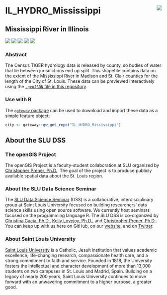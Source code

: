 # IL_HYDRO_Mississippi <img src="https://slu-dss.github.io/img/gisLogoSm.png" align="right" />
## Mississippi River in Illinois

[![](https://img.shields.io/badge/extent-Madison%20and%20St.%20Clair%20Counties,%20IL-red.svg)](https://github.com/slu-openGIS/IL_HYDRO_Mississippi/)
[![](https://img.shields.io/badge/category-physical%20geography-orange.svg)](https://github.com/slu-openGIS/IL_HYDRO_Mississippi/)
[![](https://img.shields.io/github/release/slu-openGIS/IL_HYDRO_Mississippi.svg?label=version)](https://github.com/slu-openGIS/IL_HYDRO_Mississippi/releases)
[![](https://img.shields.io/github/last-commit/slu-openGIS/IL_HYDRO_Mississippi.svg)](https://github.com/slu-openGIS/IL_HYDRO_Mississippi/commits/master)
[![](https://img.shields.io/github/repo-size/slu-openGIS/IL_HYDRO_Mississippi.svg)](https://github.com/slu-openGIS/IL_HYDRO_Mississippi/)

### Abstract
The Census TIGER hydrology data is released by county, so bodies of water that lie between jurisdictions end up split. This shapefile contains data on the extent of the Mississippi River in Madison and St. Clair counties for the length of the City of St. Louis. These data can be previewed interactively using the [`.geoJSON` file in this repository](https://github.com/slu-openGIS/IL_HYDRO_Mississippi/blob/master/geoJSON/IL_HYDRO_Mississippi.geoJSON).

### Use with R
The [`gateway` package](https://github.com/slu-openGIS/gateway) can be used to download and import these data as a simple feature object:

```r
city <- gateway::gw_get_repo("IL_HYDRO_Mississippi")
```

## About the SLU DSS
### The openGIS Project
The openGIS Project is a faculty-student collaboration at SLU organized by [Christopher Prener, Ph.D.](mailto:chris.prener@slu.edu}). The goal of the project is to produce publicly available spatial data about the St. Louis region.

### About the SLU Data Science Seminar
The [SLU Data Science Seminar](https://slu-dss.githb.io) (DSS) is a collaborative, interdisciplinary group at Saint Louis University focused on building researchers’ data science skills using open source software. We currently host seminars focused on the programming language R. The SLU DSS is co-organized by [Christina Gacia, Ph.D.](mailto:christina.garcia@slu.edu), [Kelly Lovejoy, Ph.D.](mailto:kelly.lovejoy@slu.edu@slu.edu), and [Christopher Prener, Ph.D.](mailto:chris.prener@slu.edu}). You can keep up with us here on GitHub, on our [website](https://slu-dss.githb.io), and on [Twitter](https://twitter.com/SLUDSS).

### About Saint Louis University
[Saint Louis University](http://wwww.slu.edu) is a Catholic, Jesuit institution that values academic excellence, life-changing research, compassionate health care, and a strong commitment to faith and service. Founded in 1818, the University fosters the intellectual and character development of more than 13,000 students on two campuses in St. Louis and Madrid, Spain. Building on a legacy of nearly 200 years, Saint Louis University continues to move forward with an unwavering commitment to a higher purpose, a greater good.
